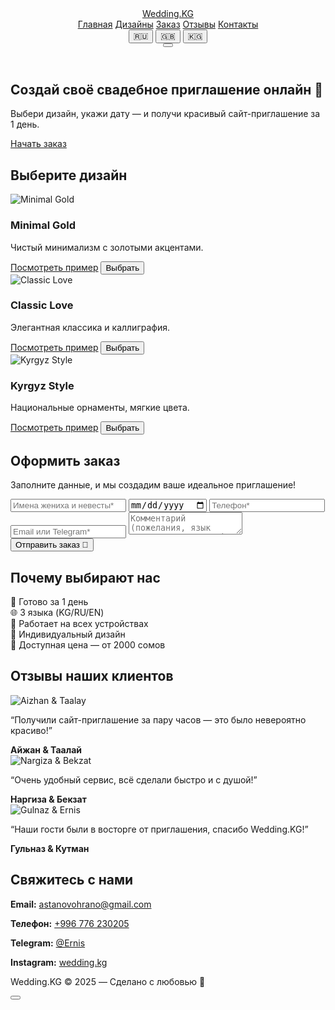 <html lang="ru">
<head>
  <meta charset="utf-8" />
  <meta name="viewport" content="width=device-width, initial-scale=1" />
  <meta name="description" content="Wedding.KG — Создайте своё свадебное приглашение онлайн. Выберите дизайн, укажите данные и получите готовый сайт за 1 день!" />
  <title data-i18n="title">Wedding.KG — Свадебные приглашения онлайн</title>
  <link rel="icon" href="favicon.ico" />
  <link href="https://fonts.googleapis.com/css2?family=Playfair+Display:wght@400;500;600&family=Inter:wght@400;500&display=swap" rel="stylesheet">
  <link rel="stylesheet" href="https://unpkg.com/aos@2.3.1/dist/aos.css" />
  <link rel="stylesheet" href="style.css" />
</head>
<body>
  <!-- Animated Background -->
  <div class="animated-bg">
    <div class="shape shape-1"></div>
    <div class="shape shape-2"></div>
    <div class="shape shape-3"></div>
  </div>

  <!-- Header -->
  <header class="site-header">
    <div class="container">
      <div class="header-inner">
        <a href="#" class="brand" data-i18n="brand">Wedding.KG</a>
        <nav class="nav">
          <a href="#hero" class="nav-link" data-i18n="home">Главная</a>
          <a href="#designs" class="nav-link" data-i18n="designs">Дизайны</a>
          <a href="#order" class="nav-link" data-i18n="order">Заказ</a>
          <a href="#testimonials" class="nav-link" data-i18n="testimonials">Отзывы</a>
          <a href="#contacts" class="nav-link" data-i18n="contacts">Контакты</a>
        </nav>
        <div class="controls">
          <div class="lang-switch">
            <button class="lang-btn active" data-lang="ru">🇷🇺</button>
            <button class="lang-btn" data-lang="en">🇬🇧</button>
            <button class="lang-btn" data-lang="kg">🇰🇬</button>
          </div>
          <button class="burger">
            <span></span>
            <span></span>
            <span></span>
          </button>
        </div>
      </div>
    </div>
  </header>

  <!-- Hero Section -->
  <section id="hero" class="hero" data-aos="fade-down">
    <div class="container">
      <div class="hero-inner">
        <h1 class="hero-title" data-i18n="hero_title">Создай своё свадебное приглашение онлайн 💍</h1>
        <p class="hero-subtitle" data-i18n="hero_subtitle">Выбери дизайн, укажи дату — и получи красивый сайт-приглашение за 1 день.</p>
        <a href="#order" class="hero-btn" data-i18n="start_order">Начать заказ</a>
      </div>
    </div>
  </section>

  <!-- Designs Section -->
  <section id="designs" class="section" data-aos="fade-up">
    <div class="container">
      <h2 data-i18n="designs_title">Выберите дизайн</h2>
      <div class="designs-grid">
        <div class="design-card" data-aos="zoom-in" data-aos-delay="100">
          <img src="https://picsum.photos/seed/minimal/400/300" alt="Minimal Gold" loading="lazy">
          <h3 data-i18n="design_minimal">Minimal Gold</h3>
          <p data-i18n="design_minimal_desc">Чистый минимализм с золотыми акцентами.</p>
          <div class="design-actions">
            <a href="https://akbaralievernis.github.io/wedding/" class="btn secondary" target="_blank" data-i18n="view_example">Посмотреть пример</a>
            <button class="btn primary" data-design-id="minimal-gold" data-i18n="select_design">Выбрать</button>
          </div>
        </div>
        <div class="design-card" data-aos="zoom-in" data-aos-delay="200">
          <img src="https://picsum.photos/seed/classic/400/300" alt="Classic Love" loading="lazy">
          <h3 data-i18n="design_classic">Classic Love</h3>
          <p data-i18n="design_classic_desc">Элегантная классика и каллиграфия.</p>
          <div class="design-actions">
            <a href="https://akbaralievernis.github.io/wedding/" class="btn secondary" target="_blank" data-i18n="view_example">Посмотреть пример</a>
            <button class="btn primary" data-design-id="classic-love" data-i18n="select_design">Выбрать</button>
          </div>
        </div>
        <div class="design-card" data-aos="zoom-in" data-aos-delay="300">
          <img src="https://www.google.com/imgres?q=%D1%81%D0%B2%D0%B0%D0%B4%D1%8C%D0%B1%D0%B0&imgurl=https%3A%2F%2Fstatic.tildacdn.com%2Ftild6139-3466-4433-a564-316666376137%2FPPu1wH0hqDA.jpg&imgrefurl=https%3A%2F%2Fhouseforwedding.ru%2Fvesennyaya-svadba&docid=WoN8R5mRUazv-M&tbnid=q57YchA7CTtr7M&vet=12ahUKEwj2uo_27rCQAxXnHRAIHQaoKBEQM3oECB0QAA..i&w=1200&h=800&hcb=2&ved=2ahUKEwj2uo_27rCQAxXnHRAIHQaoKBEQM3oECB0QAA" alt="Kyrgyz Style" loading="lazy">
          <h3 data-i18n="design_kyrgyz">Kyrgyz Style</h3>
          <p data-i18n="design_kyrgyz_desc">Национальные орнаменты, мягкие цвета.</p>
          <div class="design-actions">
            <a href="https://akbaralievernis.github.io/wedding/" class="btn secondary" target="_blank" data-i18n="view_example">Посмотреть пример</a>
            <button class="btn primary" data-design-id="kyrgyz-style" data-i18n="select_design">Выбрать</button>
          </div>
        </div>
      </div>
    </div>
  </section>

  <!-- Order Form Section -->
  <section id="order" class="section" data-aos="fade-up">
    <div class="container narrow">
      <h2 data-i18n="order_title">Оформить заказ</h2>
      <p class="order-subtitle" data-i18n="order_subtitle">Заполните данные, и мы создадим ваше идеальное приглашение!</p>
      <form id="order-form" class="order-form">
        <input id="names" placeholder="Имена жениха и невесты*" required data-i18n-placeholder="names_ph">
        <input id="wedding_date" type="date" required data-i18n-placeholder="wedding_date_ph">
        <input id="phone" type="tel" placeholder="Телефон*" required data-i18n-placeholder="phone_ph">
        <input id="contact" placeholder="Email или Telegram*" required data-i18n-placeholder="contact_ph">
        <input id="design_id" type="hidden" value="">
        <textarea id="comments" placeholder="Комментарий (пожелания, язык приглашения и т.д.)" data-i18n-placeholder="comments_ph"></textarea>
        <button class="btn primary" type="submit" data-i18n="submit_order">Отправить заказ 💌</button>
        <div class="loader" style="display: none;"></div>
      </form>
      <p class="success-message" style="display: none;" data-i18n="order_success">Спасибо! Мы свяжемся с вами в течение 24 часов.</p>
    </div>
  </section>

  <!-- Advantages Section -->
  <section id="advantages" class="section" data-aos="fade-up">
    <div class="container">
      <h2 data-i18n="advantages_title">Почему выбирают нас</h2>
      <div class="advantages-grid">
        <div class="advantage-card" data-aos="zoom-in" data-aos-delay="100">💍 <span data-i18n="advantage_1">Готово за 1 день</span></div>
        <div class="advantage-card" data-aos="zoom-in" data-aos-delay="200">🌐 <span data-i18n="advantage_2">3 языка (KG/RU/EN)</span></div>
        <div class="advantage-card" data-aos="zoom-in" data-aos-delay="300">📱 <span data-i18n="advantage_3">Работает на всех устройствах</span></div>
        <div class="advantage-card" data-aos="zoom-in" data-aos-delay="400">💌 <span data-i18n="advantage_4">Индивидуальный дизайн</span></div>
        <div class="advantage-card" data-aos="zoom-in" data-aos-delay="500">💸 <span data-i18n="advantage_5">Доступная цена — от 2000 сомов</span></div>
      </div>
    </div>
  </section>

  <!-- Testimonials Section -->
  <section id="testimonials" class="section" data-aos="fade-up">
    <div class="container">
      <h2 data-i18n="testimonials_title">Отзывы наших клиентов</h2>
      <div class="testimonials-grid">
        <div class="testimonial-card" data-aos="zoom-in" data-aos-delay="100">
          <img src="https://picsum.photos/seed/testimonial1/100/100" alt="Aizhan & Taalay" loading="lazy">
          <p data-i18n="testimonial_1">“Получили сайт-приглашение за пару часов — это было невероятно красиво!”</p>
          <strong data-i18n="testimonial_1_author">Айжан & Таалай</strong>
        </div>
        <div class="testimonial-card" data-aos="zoom-in" data-aos-delay="200">
          <img src="https://picsum.photos/seed/testimonial2/100/100" alt="Nargiza & Bekzat" loading="lazy">
          <p data-i18n="testimonial_2">“Очень удобный сервис, всё сделали быстро и с душой!”</p>
          <strong data-i18n="testimonial_2_author">Наргиза & Бекзат</strong>
        </div>
        <div class="testimonial-card" data-aos="zoom-in" data-aos-delay="300">
          <img src="https://picsum.photos/seed/testimonial3/100/100" alt="Gulnaz & Ernis" loading="lazy">
          <p data-i18n="testimonial_3">“Наши гости были в восторге от приглашения, спасибо Wedding.KG!”</p>
          <strong data-i18n="testimonial_3_author">Гульназ & Кутман</strong>
        </div>
      </div>
    </div>
  </section>

  <!-- Contacts Section -->
  <section id="contacts" class="section" data-aos="fade-up">
    <div class="container narrow">
      <h2 data-i18n="contacts_title">Свяжитесь с нами</h2>
      <div class="contacts-grid">
        <p><strong data-i18n="email_label">Email:</strong> <a href="mailto:astanovohrano@gmail.com">astanovohrano@gmail.com</a></p>
        <p><strong data-i18n="phone_label">Телефон:</strong> <a href="tel:+996776230205">+996 776 230205</a></p>
        <p><strong data-i18n="telegram_label">Telegram:</strong> <a href="https://t.me/Ernis" target="_blank">@Ernis</a></p>
        <p><strong data-i18n="instagram_label">Instagram:</strong> <a href="https://instagram.com/wedding.kg" target="_blank">wedding.kg</a></p>
      </div>
    </div>
  </section>

  <!-- Footer -->
  <footer class="site-footer">
    <div class="container">
      <p data-i18n="footer">Wedding.KG © 2025 — Сделано с любовью 💍</p>
    </div>
  </footer>

  <!-- Scroll to Top Button -->
  <button class="scroll-to-top" title="Наверх">
    <svg viewBox="0 0 24 24">
      <path d="M12 4l-8 8h6v8h4v-8h6l-8-8z"/>
    </svg>
  </button>

  <script src="https://cdn.jsdelivr.net/npm/@emailjs/browser@3/dist/email.min.js"></script>
  <script src="https://unpkg.com/aos@2.3.1/dist/aos.js"></script>
  <script src="app.js"></script>
</body>
</html>
